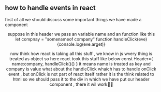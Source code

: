 ## how to handle events in react

first of all we should discuss some important things 
we have made a component <Header/>
suppose in this header we pass an variable name and an function like this
let compnay = "somenameof company" 
function handleClick(eve){console.log(eve.arget)}
<header name={company} >
now think how react is taking all this stuff , we know in js wvery thing is treated as object 
so here react took this stuff like below
const Header={
    name:company,
    handleClick(){}
}
it means name is treated as key and company is value  
what about the handleClick whaich has to handle onClick event , but onClick is not part of react itself rather
it is the think related to html so we should pass it to the div in which we have put our header component , there
it wil work🤔🤔
<div onClick={handleClick}>
<Header name={heading} />
